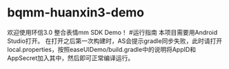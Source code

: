 # bqmm-huanxin3-demo
欢迎使用环信3.0 整合表情mm SDK Demo！
#运行指南
本项目需要用Android Studio打开。
在打开之后第一次构建时，AS会提示gradle同步失败，此时请打开local.properties，按照easeUIDemo/build.gradle中的说明将AppID和AppSecret加入其中，然后即可正常编译运行。
